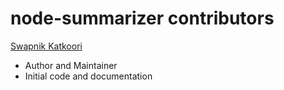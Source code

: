 node-summarizer contributors
============================================

[Swapnik Katkoori](https://github.com/SwapnikKatkoori)

  - Author and Maintainer
  - Initial code and documentation
 